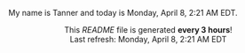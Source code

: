 My name is Tanner and today is Monday, April 8, 2:21 AM EDT.

<p align="center">This <i>README</i> file is generated <b>every 3 hours</b>!</br>Last refresh: Monday, April 8, 2:21 AM EDT<br /></p>
